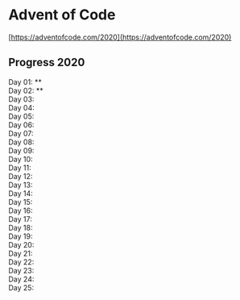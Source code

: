 # Advent of Code

[https://adventofcode.com/2020](https://adventofcode.com/2020)

## Progress 2020

Day 01: **  
Day 02: **  
Day 03:  
Day 04:  
Day 05:  
Day 06:  
Day 07:  
Day 08:  
Day 09:  
Day 10:  
Day 11:  
Day 12:  
Day 13:  
Day 14:  
Day 15:  
Day 16:  
Day 17:  
Day 18:  
Day 19:  
Day 20:  
Day 21:  
Day 22:  
Day 23:  
Day 24:  
Day 25:  
